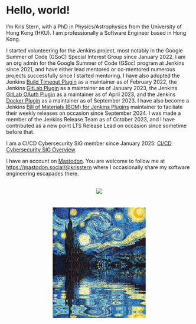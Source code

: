 # Hello, world!
I’m Kris Stern, with a PhD in Physics/Astrophysics from the University of Hong Kong (HKU). I am professionally a Software Engineer based in Hong Kong. <!--I maintain a Medium blog at https://krisstern.medium.com/. -->

I started volunteering for the Jenkins project, most notably in the Google Summer of Code (GSoC) Special Interest Group since January 2022. 
I am an org admin for the Google Summer of Code (GSoc) program at Jenkins since 2021, and have either lead mentored or co-mentored numerous projects successfully since I started mentoring. 
I have also adopted the Jenkins [Build Timeout Plugin](https://github.com/jenkinsci/build-timeout-plugin) as a maintainer as of February 2022, the Jenkins [GitLab Plugin](https://github.com/jenkinsci/gitlab-plugin) as a maintainer as of January 2023, the Jenkins [GitLab OAuth Plugin](https://github.com/jenkinsci/gitlab-oauth-plugin) as a maintainer as of April 2023, and the Jenkins [Docker Plugin](https://github.com/jenkinsci/docker-plugin) as a maintainer as of September 2023. I have also become a Jenkins [Bill of Materials (BOM) for Jenkins Plugins](https://github.com/jenkinsci/bom) maintainer to faciliate their weekly releases on occasion since September 2024. I was made a member of the Jenkins Release Team as of October 2023, and I have contributed as a new point LTS Release Lead on occasion since sometime before that. 

I am a CI/CD Cybersecurity SIG member since January 2025: [CI/CD Cybersecurity SIG Overview](https://github.com/cdfoundation/CICD-Cybersecurity/blob/main/README.md).

<!-- As of August 2022, I have also started a side project to satisfy my interest in modern physics called the "Physics Vault". More details can be found at the GitHub Pages site at [https://physics-vault.github.io/](https://physics-vault.github.io/). This focuses primarily on my journey as I work through some undergraduate/graduate level textbooks on modern physics, including the problem sets. -->

I have an account on [Mastodon](https://mastodon.social/). You are welcome to follow me at https://mastodon.social/@krisstern where I occasionally share my software engineering escapades there. 

<br />

<!-- ![Kris's GitHub Stats](https://github-readme-stats.vercel.app/api?username=krisstern&count_private=true&show_icons=true&theme=gruvbox) -->
<div align="center">
  <picture>
    <source
      srcset="https://github-readme-stats.vercel.app/api?username=krisstern&count_private=true&show_icons=true&theme=gruvbox"
      media="(prefers-color-scheme: dark)"
    />
    <source
      srcset="https://github-readme-stats.vercel.app/api?username=krisstern&count_private=true&show_icons=true&theme=gruvbox_light"
      media="(prefers-color-scheme: light), (prefers-color-scheme: no-preference)"
    />
    <img src="https://github-readme-stats.vercel.app/api?username=krisstern&show_icons=true" />
  </picture>
</div>

<br />

<!-- [![Kris's GitHub Streak](https://streak-stats.demolab.com/?user=krisstern&theme=gruvbox)](https://git.io/streak-stats) -->
<!-- <div align="center">
  <picture>
    <source
      srcset="https://streak-stats.demolab.com/?user=krisstern&theme=gruvbox"
      media="(prefers-color-scheme: dark)"
    />
    <source
      srcset="https://streak-stats.demolab.com/?user=krisstern&theme=gruvbox_light"
      media="(prefers-color-scheme: light), (prefers-color-scheme: no-preference)"
    />
    <img src="https://streak-stats.demolab.com/?user=krisstern" />
  </picture>
</div> -->

<br />
 
<div align="center">
<!--   <img src="https://raw.githubusercontent.com/krisstern/krisstern/main/andrew_benson_art.gif" width="60%" height="60%"> -->
  <img src="https://raw.githubusercontent.com/krisstern/krisstern/refs/heads/main/S9Ed.gif" width="50%">
</div>

<!---
krisstern/krisstern is a ✨ special ✨ repository because its `README.md` (this file) appears on your GitHub profile.
You can click the Preview link to take a look at your changes.
--->
